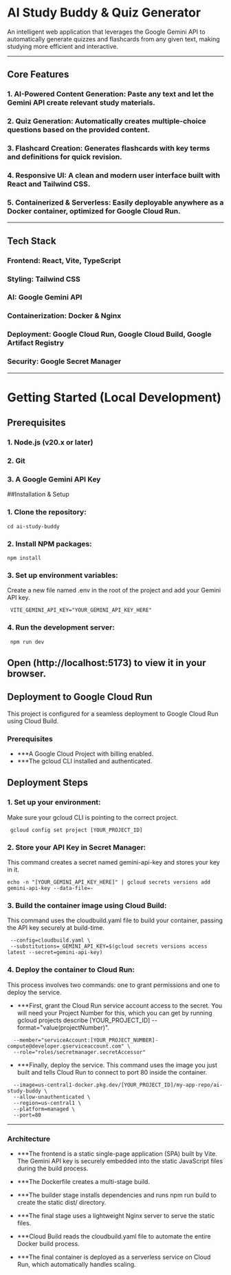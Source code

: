 # AI Study Buddy & Quiz Generator

An intelligent web application that leverages the Google Gemini API to automatically generate quizzes and flashcards from any given text, making studying more efficient and interactive.

---

## Core Features

### 1. AI-Powered Content Generation: Paste any text and let the Gemini API create relevant study materials.

### 2. Quiz Generation: Automatically creates multiple-choice questions based on the provided content.

### 3. Flashcard Creation: Generates flashcards with key terms and definitions for quick revision.

### 4. Responsive UI: A clean and modern user interface built with React and Tailwind CSS.

### 5. Containerized & Serverless: Easily deployable anywhere as a Docker container, optimized for Google Cloud Run.
--- 

## Tech Stack

### Frontend: React, Vite, TypeScript

###  Styling: Tailwind CSS

### AI: Google Gemini API

### Containerization: Docker & Nginx

### Deployment: Google Cloud Run, Google Cloud Build, Google Artifact Registry

### Security: Google Secret Manager
---

# Getting Started (Local Development)

## Prerequisites

### 1. Node.js (v20.x or later)
### 2. Git
### 3. A Google Gemini API Key

##Installation & Setup

### 1. Clone the repository:

```git clone https://github.com/anvesha09/ai-study-buddy.git 
cd ai-study-buddy
```

### 2. Install NPM packages:
 
```npm install```

### 3. Set up environment variables:

Create a new file named .env in the root of the project and add your Gemini API key.

``` VITE_GEMINI_API_KEY="YOUR_GEMINI_API_KEY_HERE"```

### 4. Run the development server:

``` npm run dev```

Open (http://localhost:5173) to view it in your browser.
---

##  Deployment to Google Cloud Run

This project is configured for a seamless deployment to Google Cloud Run using Cloud Build.

### Prerequisites

- ***A Google Cloud Project with billing enabled.
- ***The gcloud CLI installed and authenticated.

## Deployment Steps
### 1. Set up your environment:

Make sure your gcloud CLI is pointing to the correct project.

``` gcloud config set project [YOUR_PROJECT_ID]```
### 2. Store your API Key in Secret Manager:
This command creates a secret named gemini-api-key and stores your key in it.

``` gcloud secrets create gemini-api-key --replication-policy="automatic" 
echo -n "[YOUR_GEMINI_API_KEY_HERE]" | gcloud secrets versions add gemini-api-key --data-file=-
```

### 3. Build the container image using Cloud Build:
This command uses the cloudbuild.yaml file to build your container, passing the API key securely at build-time.
 ``` gcloud builds submit . \ 
  --config=cloudbuild.yaml \
  --substitutions=_GEMINI_API_KEY=$(gcloud secrets versions access latest --secret=gemini-api-key)
```

### 4. Deploy the container to Cloud Run:

This process involves two commands: one to grant permissions and one to deploy the service.

- ***First, grant the Cloud Run service account access to the secret. You will need your Project Number for this, which you can get by running gcloud projects describe [YOUR_PROJECT_ID] --format="value(projectNumber)".
``` gcloud secrets add-iam-policy-binding gemini-api-key \
  --member="serviceAccount:[YOUR_PROJECT_NUMBER]-compute@developer.gserviceaccount.com" \
  --role="roles/secretmanager.secretAccessor"
```

- ***Finally, deploy the service. This command uses the image you just built and tells Cloud Run to connect to port 80 inside the container. 
``` gcloud run deploy ai-study-buddy-service \
  --image=us-central1-docker.pkg.dev/[YOUR_PROJECT_ID]/my-app-repo/ai-study-buddy \
  --allow-unauthenticated \
  --region=us-central1 \
  --platform=managed \
  --port=80
```
---

### Architecture

- ***The frontend is a static single-page application (SPA) built by Vite. The Gemini API key is securely embedded into the static JavaScript files during the build process.

- ***The Dockerfile creates a multi-stage build.

- ***The builder stage installs dependencies and runs npm run build to create the static dist/ directory.

- ***The final stage uses a lightweight Nginx server to serve the static files.

- ***Cloud Build reads the cloudbuild.yaml file to automate the entire Docker build process.

- ***The final container is deployed as a serverless service on Cloud Run, which automatically handles scaling.



